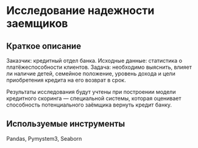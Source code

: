 # Исследование надежности заемщиков

## Краткое описание 

Заказчик: кредитный отдел банка.
Исходные данные: статистика о платёжеспособности клиентов.
Задача: необходимо выяснить, влияет ли наличие детей, семейное положение, уровень дохода и цели приобретения кредита на его возврат в срок.

Результаты исследования будут учтены при построении модели кредитного скоринга — специальной системы, которая оценивает способность потенциального заёмщика вернуть кредит банку.

## Используемые инструменты

Pandas, Pymystem3, Seaborn

